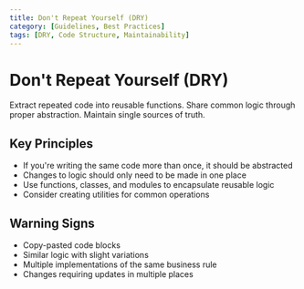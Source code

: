 ```yaml
---
title: Don't Repeat Yourself (DRY)
category: [Guidelines, Best Practices]
tags: [DRY, Code Structure, Maintainability]
---
```


# Don't Repeat Yourself (DRY)

Extract repeated code into reusable functions. Share common logic through proper abstraction. Maintain single sources of truth.

## Key Principles

- If you're writing the same code more than once, it should be abstracted
- Changes to logic should only need to be made in one place
- Use functions, classes, and modules to encapsulate reusable logic
- Consider creating utilities for common operations

## Warning Signs

- Copy-pasted code blocks
- Similar logic with slight variations
- Multiple implementations of the same business rule
- Changes requiring updates in multiple places
